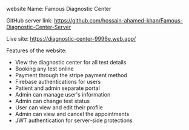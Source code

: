 website Name: Famous Diagnostic Center

GitHub server link: https://github.com/hossain-ahamed-khan/Famous-Diagnostic-Center-Server

Live site: https://diagnostic-center-9996e.web.app/

Features of the website:

- View the diagnostic center for all test details
- Booking any test online
- Payment through the stripe payment method
- Firebase authentications for users
- Patient and admin separate portal
- Admin can manage user's information
- Admin can change test status
- User can view and edit their profile
- Admin can view and cancel the appointments
- JWT authentication for server-side protections
